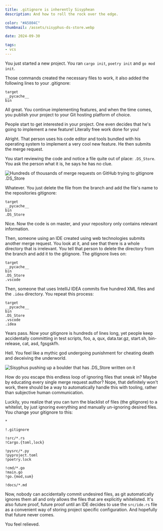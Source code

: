 ```yaml
---
title: .gitignore is inherently Sisyphean
description: And how to roll the rock over the edge.

color: "#A5804C"
thumbnail: /assets/sisyphus-ds-store.webp

date: 2024-09-30

tags:
- vcs
---
```


You just started a new project. You ran `cargo init`,
`poetry init` and `go mod init`.

Those commands created the necessary files to work, it
also added the following lines to your .gitignore:

```
target
__pycache__
bin
```

All great. You continue implementing features, and when
the time comes, you publish your project to your Git
hosting platform of choice.

People start to get interested in your project. One even
decides that he's going to implement a new feature!
Literally free work done for you!

Alright. That person uses his code editor and tools bundled
with his operating system to implement a very cool
new feature. He then submits the merge request.

You start reviewing the code and notice a file quite
out of place: `.DS_Store`. You ask the person what
it is, he says he has no clue.

![Hundreds of thousands of merge requests on GitHub trying
to gitignore .DS_Store](/assets/github-ds-store-mr-list.webp)

Whatever. You just delete the file from the branch and
add the file's name to the repositories gitignore:

```
target
__pycache__
bin
.DS_Store
```


Nice. Now the code is on master, and your repository
only contains relevant information.

Then, someone using an IDE created using web technologies
submits another merge request. You look at it, and
see that there is a whole directory that is irrelevant.
You tell that person to delete the directory from the
branch and add it to the gitignore. The gitignore lives on:

```
target
__pycache__
bin
.DS_Store
.vscode
```

Then, someone that uses IntelliJ IDEA commits five hundred
XML files and the `.idea` directory. You repeat this process:

```
target
__pycache__
bin
.DS_Store
.vscode
.idea
```

Years pass. Now your gitignore is hundreds of lines long,
yet people keep accidentally committing in test scripts,
foo, a, qux, data.tar.gz, start.sh, bin-release,
cat, asd, fgsgskfh.

Hell. You feel like a mythic god undergoing punishment
for cheating death and deceiving the underworld.

![Sisyphus pushing up a boulder that has .DS_Store written
on it](/assets/sisyphus-ds-store.webp)

How do you escape this endless loop of ignoring files
that sneak in? Maybe by educating every single merge
request author? Nope, that definitely won't work, there
should be a way to automatically handle this with tooling,
rather than subjective human communication.

Luckily, you realize that you can turn the blacklist
of files (the gitignore) to a whitelist, by just
ignoring everything and manually un-ignoring desired
files. You change your gitignore to this:

```
*

!.gitignore

!src/*.rs
!Cargo.{toml,lock}

!pysrc/*.py
!pyproject.toml
!poetry.lock

!cmd/*.go
!main.go
!go.{mod,sum}

!docs/*.md
```

Now, nobody can accidentally commit undesired files,
as git automatically ignores them all and only
allows the files that are explicitly whitelisted.
It's also future proof, future proof until an IDE
decides to use the `src/ide.rs` file as a convenient
way of storing project specific configuration.
And hopefully that future never comes.

You feel relieved.
